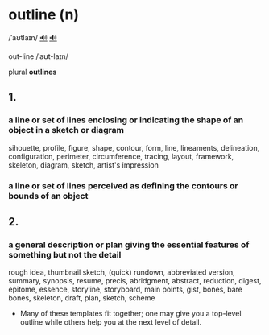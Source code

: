 # outline (n)

/ˈaʊtlaɪn/ [🔊](https://www.oxfordlearnersdictionaries.com/media/english/uk_pron/o/out/outli/outline__gb_2.mp3) [🔊](https://www.oxfordlearnersdictionaries.com/media/english/us_pron/o/out/outli/outline__us_2.mp3)

out-line /ˈaʊt-laɪn/

plural **outlines**

## 1.

### a line or set of lines enclosing or indicating the shape of an object in a sketch or diagram

sihouette, profile, figure, shape, contour, form, line, lineaments, delineation, configuration, perimeter, circumference, tracing, layout, framework, skeleton, diagram, sketch, artist's impression

### a line or set of lines perceived as defining the contours or bounds of an object


## 2.

### a general description or plan giving the essential features of something but not the detail

rough idea, thumbnail sketch, (quick) rundown, abbreviated version, summary, synopsis, resume, precis, abridgment, abstract, reduction, digest, epitome, essence, storyline, storyboard, main points, gist, bones, bare bones, skeleton, draft, plan, sketch, scheme

- Many of these templates fit together; one may give you a top-level outline while others help you at the next level of detail.